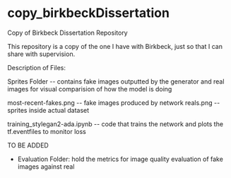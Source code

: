 # copy_birkbeckDissertation
Copy of Birkbeck Dissertation Repository 

This repository is a copy of the one I have with Birkbeck, just so that I can share with supervision. 

Description of Files: 

Sprites Folder -- 
contains fake images outputted by the generator and real images for visual comparision of how the model is doing 


most-recent-fakes.png -- fake images produced by network 
reals.png -- sprites inside actual dataset 

training_stylegan2-ada.ipynb -- 
code that trains the network and plots the tf.eventfiles to monitor loss 


TO  BE ADDED 

- Evaluation Folder: hold the metrics for image quality evaluation of fake images against real 
